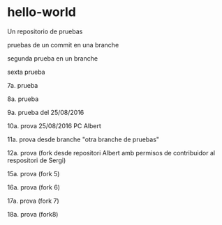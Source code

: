 # hello-world
Un repositorio de pruebas


pruebas de un commit en una branche


segunda prueba en un branche


sexta prueba

7a. prueba

8a. prueba

9a. prueba del 25/08/2016

10a. prova 25/08/2016 PC Albert

11a. prova  desde branche "otra branche de pruebas"

12a. prova (fork desde repositori Albert amb permisos de contribuidor al respositori de Sergi)

15a. prova (fork 5)

16a. prova (fork 6)

17a. prova (fork 7)

18a. prova (fork8)

